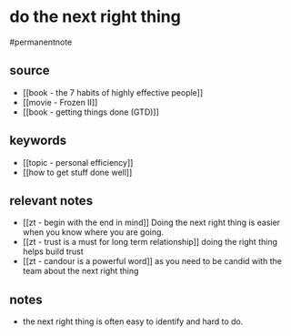 # do the next right thing
#permanentnote

## source
- [[book - the 7 habits of highly effective people]] 
- [[movie - Frozen II]]
- [[book - getting things done (GTD)]]
## keywords
- [[topic - personal efficiency]]
- [[how to get stuff done well]]
## relevant notes
- [[zt - begin with the end in mind]] Doing the next right thing is easier when you know where you are going. 
- [[zt - trust is a must for long term relationship]] doing the right thing helps build trust
- [[zt - candour is a powerful word]] as you need to be candid with the team about the next right thing
## notes
- the next right thing is often easy to identify and hard to do. 
